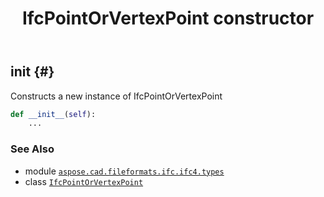 ﻿---
title: IfcPointOrVertexPoint constructor
second_title: Aspose.CAD for Python via .NET API References
description: 
type: docs
weight: 10
url: /python-net/aspose.cad.fileformats.ifc.ifc4.types/ifcpointorvertexpoint/__init__/
is_root: false
---

## __init__ {#}

Constructs a new instance of IfcPointOrVertexPoint



```python
def __init__(self):
    ...
```





### See Also
* module [`aspose.cad.fileformats.ifc.ifc4.types`](../../)
* class [`IfcPointOrVertexPoint`](/cad/python-net/aspose.cad.fileformats.ifc.ifc4.types/ifcpointorvertexpoint)
